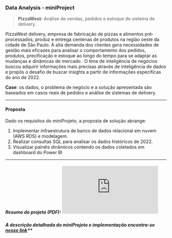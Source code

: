 ### Data Analysis - miniProject

> **PizzaWest:** Análise de vendas, pedidos e estoque de sistema de delivery.

PizzaWest delivery,  empresa de fabricação de pizzas e alimentos pré-processados, produz e entrega centenas de produtos na região oeste da cidade de São Paulo. A alta demanda dos clientes gera necessidades de gestão mais eficazes para analisar o comportamento dos pedidos, produtos, precificação e estoque ao longo do tempo para se adaptar as mudanças e dinâmicas de mercado. 
O time de inteligência de negócios buscou adquirir informações mais precisas através de inteligência de dados e propôs o desafio de buscar insights a partir de informações específicas do ano de 2022.  

**Case**: os dados, o problema de negócio e a solução apresentada são baseados em casos reais de pedidos e análise de sistemas de delivery.
_____
#### Proposta
Dado os requisitos do miniProjeto, a proposta de solução abrange:
1. Implementar infraestrutura de banco de dados relacional em nuvem (AWS RDS) e modelagem.
2. Realizar consultas SQL para analisar os dados históricos de 2022.
3. Visualizar painéis dinâmicos contendo os dados coletados em dashboard do Power BI
___
##### Resumo do projeto (PDF): ![link](https://github.com/ribjoao/Data_Analysis-miniproject/blob/master/docs/DataAnalysis-miniproject_PizzaWest.pdf)

##### A descrição detalhada do miniProjeto e implementação encontra-se [nesse link](https://ribjoao.github.io/projects/data-analysis-projeto-2)**
